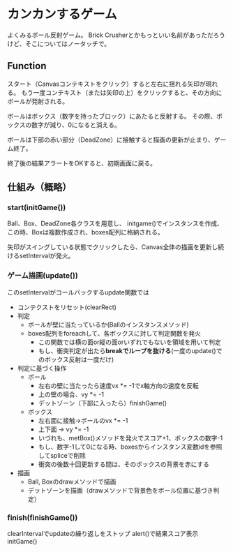# カンカンするゲーム
よくみるボール反射ゲーム。
Brick Crusherとかもっといい名前があっただろうけど、そこについてはノータッチで。

## Function
スタート（Canvasコンテキストをクリック）すると左右に揺れる矢印が現れる。
もう一度コンテキスト（または矢印の上）をクリックすると、その方向にボールが発射される。

ボールはボックス（数字を持ったブロック）にあたると反射する。
その際、ボックスの数字が減り、0になると消える。

ボールは下部の赤い部分（DeadZone）に接触すると描画の更新が止まり、ゲーム終了。

終了後の結果アラートをOKすると、初期画面に戻る。

## 仕組み（概略）
### start(initGame())
Ball、Box、DeadZone各クラスを用意し、
initgame()でインスタンスを作成、この時、Boxは複数作成され、boxes配列に格納される。

矢印がスイングしている状態でクリックしたら、Canvas全体の描画を更新し続けるsetIntervalが発火。

### ゲーム描画(update())
このsetIntervalがコールバックするupdate関数では
- コンテクストをリセット(clearRect)
- 判定
  - ボールが壁に当たっているか(Ballのインスタンスメソッド)
  - boxes配列をforeachして、各ボックスに対して判定関数を発火
    - この関数では横の面or縦の面orいずれでもないを領域を用いて判定
    - もし、衝突判定が出たら**breakでループを抜ける**(一度のupdate()でのボックス反射は一度だけ)
- 判定に基づく操作
  - ボール
    - 左右の壁に当たったら速度vx *= -1でx軸方向の速度を反転
    - 上の壁の場合、vy *= -1
    - デットゾーン（下部に入ったら）finishGame()
  - ボックス
    - 左右面に接触->ボールのvx *= -1 
    - 上下面 -> vy *= -1
    - いづれも、metBox()メソッドを発火でスコア+1、ボックスの数字-1
    - もし、数字-1して0になる時、boxesからインスタンス変数idを参照してspliceで削除
    - 衝突の後数十回更新する間は、そのボックスの背景を赤にする
- 描画
  - Ball, Boxのdrawメソッドで描画
  - デットゾーンを描画（drawメソッドで背景色をボール位置に基づき判定）

### finish(finishGame())
clearIntervalでupdateの繰り返しをストップ
alert()で結果スコア表示
initGame()
